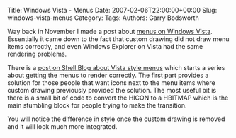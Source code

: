 Title: Windows Vista - Menus
Date: 2007-02-06T22:00:00+00:00
Slug: windows-vista-menus
Category: 
Tags: 
Authors: Garry Bodsworth

Way back in November I made a post about <a href="http://garrys-brain.blogspot.com/2006/11/more-vista-menus.html">menus on Windows Vista</a>.  Essentially it came down to the fact that custom drawing did not draw menu items correctly, and even Windows Explorer on Vista had the same rendering problems.

There is a <a href="http://shellrevealed.com/blogs/shellblog/archive/2007/02/06/Vista-Style-Menus_2C00_-Part-1-_2D00_-Adding-icons-to-standard-menus.aspx">post on Shell Blog about Vista style menus</a> which starts a series about getting the menus to render correctly.  The first part provides a solution for those people that want icons next to the menu items where custom drawing previously provided the solution.  The most useful bit is there is a small bit of code to convert the HICON to a HBITMAP which is the main stumbling block for people trying to make the transition.

You will notice the difference in style once the custom drawing is removed and it will look much more integrated.
